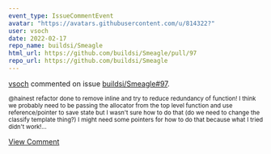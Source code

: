 ```yaml
---
event_type: IssueCommentEvent
avatar: "https://avatars.githubusercontent.com/u/814322?"
user: vsoch
date: 2022-02-17
repo_name: buildsi/Smeagle
html_url: https://github.com/buildsi/Smeagle/pull/97
repo_url: https://github.com/buildsi/Smeagle
---
```


<a href='https://github.com/vsoch' target='_blank'>vsoch</a> commented on issue <a href='https://github.com/buildsi/Smeagle/pull/97' target='_blank'>buildsi/Smeagle#97</a>.

<small>@hainest refactor done to remove inline and try to reduce redundancy of function! I think we probably need to be passing the allocator from the top level function and use reference/pointer to save state but I wasn't sure how to do that (do we need to change the classify template thing?) I might need some pointers for how to do that because what I tried didn't work!...</small>

<a href='https://github.com/buildsi/Smeagle/pull/97' target='_blank'>View Comment</a>